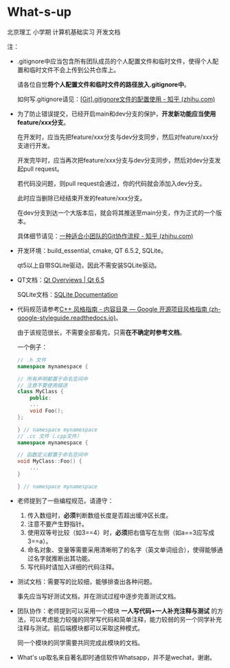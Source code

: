 # What-s-up

北京理工 小学期 计算机基础实习 开发文档

注：

- .gitignore中应当包含所有团队成员的个人配置文件和临时文件，使得个人配置和临时文件不会上传到公共仓库上。

  请各位自觉**将个人配置文件和临时文件的路径放入.gitignore中**。

  如何写.gitignore请见：[[Git\].gitignore文件的配置使用 - 知乎 (zhihu.com)](https://zhuanlan.zhihu.com/p/52885189)

- 为了防止错误提交，已经开启main和dev分支的保护，**开发新功能应当使用feature/xxx分支**。

  在开发时，应当先把feature/xxx分支与dev分支同步，然后对feature/xxx分支进行开发。

  开发完毕时，应当再次把feature/xxx分支与dev分支同步，然后对dev分支发起pull request。

  若代码没问题，则pull request会通过，你的代码就会添加入dev分支。

  此时应当删除已经结束开发的feature/xxx分支。

  在dev分支到达一个大版本后，就会将其推送至main分支，作为正式的一个版本。

  具体细节请见：[一种适合小团队的Git协作流程 - 知乎 (zhihu.com)](https://zhuanlan.zhihu.com/p/383067606)

- 开发环境：build_essential, cmake, QT 6.5.2, SQLite。

  qt5以上自带SQLite驱动，因此不需安装SQLite驱动。

- QT文档：[Qt Overviews | Qt 6.5](https://doc.qt.io/qt-6/overviews-main.html)

  SQLite文档：[SQLite Documentation](https://www.sqlite.org/docs.html)

- 代码规范请参考[C++ 风格指南 - 内容目录 — Google 开源项目风格指南 (zh-google-styleguide.readthedocs.io)](https://zh-google-styleguide.readthedocs.io/en/latest/google-cpp-styleguide/contents/)。

  由于该规范很长，不需要全部看完，只需**在不确定时参考文档**。

  一个例子：

  ```c++
  // .h 文件
  namespace mynamespace {
  
  // 所有声明都置于命名空间中
  // 注意不要使用缩进
  class MyClass {
      public:
      ...
      void Foo();
  };
  
  } // namespace mynamespace
  // .cc 文件（.cpp文件）
  namespace mynamespace {
  
  // 函数定义都置于命名空间中
  void MyClass::Foo() {
      ...
  }
  
  } // namespace mynamespace
  ```

- 老师提到了一些编程规范，请遵守：

  1. 传入数组时，**必须**判断数组长度是否超出缓冲区长度。
  2. 注意不要产生野指针。
  3. 使用双等号比较（如3==4）时，**必须**把右值写在左侧（如a==3应写成3==a）。
  4. 命名对象、变量等需要采用清晰明了的名字（英文单词组合），使得能够通过名字就推断出其功能。
  5. 写代码时请加入详细的代码注释。

- 测试文档：需要写的比较细，能够排查出各种问题。

  事先应当写好测试文档，并在测试过程中逐步完善测试文档。

- 团队协作：老师提到可以采用一个模块 **一人写代码+一人补充注释与测试** 的方法，可以考虑能力较强的同学写代码和简单注释，能力较弱的另一个同学补充注释与测试。前后端模块都可以采取这种模式。

  同一个模块的同学需要共同完成此模块的文档。

- What's up取名来自著名即时通信软件Whatsapp，并不是wechat，谢谢。

